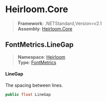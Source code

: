 # Heirloom.Core

> **Framework**: .NETStandard,Version=v2.1  
> **Assembly**: [Heirloom.Core][0]  

## FontMetrics.LineGap

> **Namespace**: [Heirloom][0]  
> **Type**: [FontMetrics][1]  

#### LineGap

The spacing between lines.

```cs
public float LineGap
```

[0]: ../../../Heirloom.Core.md
[1]: ../FontMetrics.md
